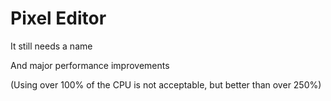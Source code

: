Pixel Editor
============

It still needs a name

And major performance improvements

(Using over 100% of the CPU is not acceptable, but better than over 250%)
